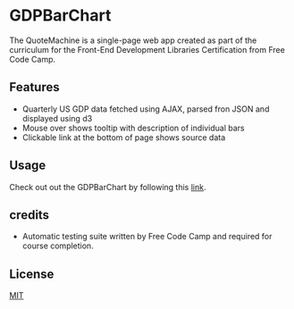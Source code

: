# GDPBarChart

The QuoteMachine is a single-page web app created as part of the curriculum for the Front-End Development Libraries Certification from Free Code Camp. 

## Features

- Quarterly US GDP data fetched using AJAX, parsed fron JSON and displayed using d3  
- Mouse over shows tooltip with description of individual bars    
- Clickable link at the bottom of page shows source data

## Usage

Check out out the GDPBarChart by following this [link](https://joeystip.github.io/GDPBarChart/).

## credits

- Automatic testing suite written by Free Code Camp and required for course completion. 

## License

[MIT](https://choosealicense.com/licenses/mit/)


